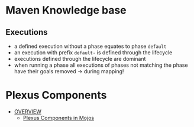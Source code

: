 # Maven Knowledge base

## Executions

+ a defined execution without a phase equates to phase `default`
+ an execution with prefix `default-` is defined through the lifecycle
+ executions defined through the lifecycle are dominant
+ when running a phase all executions of phases not matching the phase have their goals removed -> during mapping!

# Plexus Components

+ [OVERVIEW](https://codehaus-plexus.github.io/guides/writing-components/00_index.html)
  - [Plexus Components in Mojos](https://codehaus-plexus.github.io/guides/writing-components/07_01_implementing_monitor_mojo.html)

